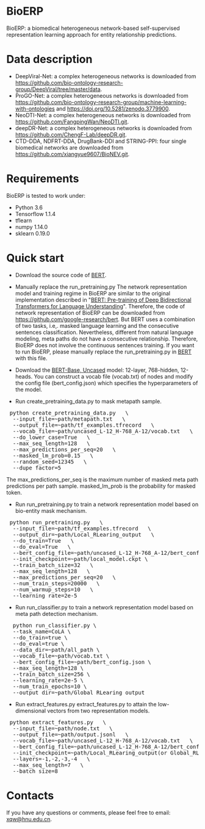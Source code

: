 # BioERP
BioERP: a biomedical heterogeneous network-based self-supervised representation learning approach for entity relationship predictions.

# Data description
* DeepViral-Net: a complex heterogeneous networks is downloaded from https://github.com/bio-ontology-research-group/DeepViral/tree/master/data.
* ProGO-Net: a complex heterogeneous networks is downloaded from https://github.com/bio-ontology-research-group/machine-learning-with-ontologies and https://doi.org/10.5281/zenodo.3779900.
* NeoDTI-Net: a complex heterogeneous networks is downloaded from https://github.com/FangpingWan/NeoDTI.git.
* deepDR-Net: a complex heterogeneous networks is downloaded from https://github.com/ChengF-Lab/deepDR.git.
* CTD-DDA, NDFRT-DDA, DrugBank-DDI and STRING-PPI: four single biomedical networks are downloaded from https://github.com/xiangyue9607/BioNEV.git.


# Requirements
BioERP is tested to work under:
* Python 3.6  
* Tensorflow 1.1.4
* tflearn
* numpy 1.14.0
* sklearn 0.19.0

# Quick start
* Download the source code of [BERT](https://github.com/google-research/bert). 
* Manually replace the run_pretraining.py
The network representation model and training regime in BioERP are similar to the original implementation described in "[BERT: Pre-training of Deep Bidirectional Transformers for Language Understanding](https://www.aclweb.org/anthology/N19-1423/)". Therefore, the code of network representation of BioERP can be downloaded from https://github.com/google-research/bert. But BERT uses a combination of two tasks, i.e,. masked language learning and the consecutive sentences classification. Nevertheless, different from natural language modeling, meta paths do not have a consecutive relationship. Therefore, BioERP does not involve the continuous sentences training. If you want to run BioERP, please manually replace the run_pretraining.py in [BERT](https://github.com/google-research/bert) with this file. 
  
* Download the [BERT-Base, Uncased](https://storage.googleapis.com/bert_models/2018_10_18/uncased_L-12_H-768_A-12.zip) model: 12-layer, 768-hidden, 12-heads. 
You can construct a vocab file (vocab.txt) of nodes and modify the config file (bert_config.json) which specifies the hyperparameters of the model.
* Run create_pretraining_data.py to mask metapath sample.  
<pre> python create_pretraining_data.py   \
  --input_file=~path/metapath.txt   \
  --output_file=~path/tf_examples.tfrecord   \
  --vocab_file=~path/uncased_L-12_H-768_A-12/vocab.txt   \ 
  --do_lower_case=True   \  
  --max_seq_length=128   \  
  --max_predictions_per_seq=20   \
  --masked_lm_prob=0.15   \ 
  --random_seed=12345   \
  --dupe_factor=5 </pre>
The max_predictions_per_seq is the maximum number of masked meta path predictions per path sample. masked_lm_prob is the probability for masked token.

* Run run_pretraining.py to train a network representation model based on bio-entity mask mechanism.
<pre> python run_pretraining.py   \  
  --input_file=~path/tf_examples.tfrecord   \  
  --output_dir=~path/Local_RLearing_output   \  
  --do_train=True   \  
  --do_eval=True   \  
  --bert_config_file=~path/uncased_L-12_H-768_A-12/bert_config.json   \ 
  --init_checkpoint=~path/local_model.ckpt \
  --train_batch_size=32   \  
  --max_seq_length=128   \  
  --max_predictions_per_seq=20   \  
  --num_train_steps=20000   \  
  --num_warmup_steps=10   \  
  --learning_rate=2e-5  </pre>
  
* Run run_classifier.py to train a network representation model based on meta path detection mechanism.
<pre>  python run_classifier.py \
  --task_name=CoLA \
  --do_train=true \
  --do_eval=true \
  --data_dir=~path/all_path \
  --vocab_file=~path/vocab.txt \
  --bert_config_file=~path/bert_config.json \
  --max_seq_length=128 \
  --train_batch_size=256 \
  --learning_rate=2e-5 \
  --num_train_epochs=10 \
  --output_dir=~path/Global_RLearing_output  </pre>

* Run extract_features.py extract_features.py to attain the low-dimensional vectors from two representation models.
<pre> python extract_features.py   \  
  --input_file=~path/node.txt   \  
  --output_file=~path/output.jsonl   \  
  --vocab_file=~path/uncased_L-12_H-768_A-12/vocab.txt   \  
  --bert_config_file=~path/uncased_L-12_H-768_A-12/bert_config.json   \  
  --init_checkpoint=~path/Local_RLearing_output(or Global_RLearing_output)/model.ckpt  \  
  --layers=-1,-2,-3,-4   \  
  --max_seq_length=7   \  
  --batch_size=8 </pre>


# Contacts
If you have any questions or comments, please feel free to email: xqw@hnu.edu.cn.
